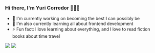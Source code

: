 ### Hi there, I'm Yuri Corredor 👋👋👋


- 🔭 I'm currently working on becoming the best I can possibly be
- 🌱 I'm also currently learning all about frontend development
- ⚡ Fun fact: I love learning about everything, and I love to read fiction books about time travel

<img src="https://github-readme-stats-sigma-five.vercel.app/api?username=YuriCorredorFocus&show_icons=true&theme=radical" />

<img src="https://github-readme-stats-sigma-five.vercel.app/api/top-langs/?username=YuriCorredorFocus&layout=compact&theme=radical" />
